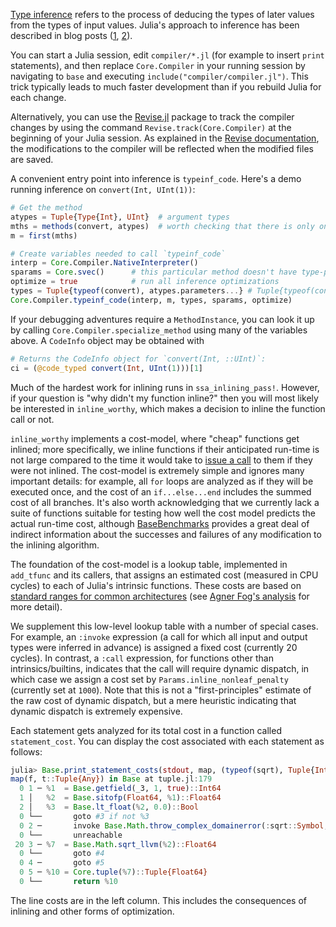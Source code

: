 [Type inference](https://en.wikipedia.org/wiki/Type_inference) refers to the process of deducing the types of later values from the types of input values. Julia's approach to inference has been described in blog posts ([1](https://juliacomputing.com/blog/2016/04/inference-convergence/), [2](https://juliacomputing.com/blog/2017/05/inference-converage2/)).

You can start a Julia session, edit `compiler/*.jl` (for example to insert `print` statements), and then replace `Core.Compiler` in your running session by navigating to `base` and executing `include("compiler/compiler.jl")`. This trick typically leads to much faster development than if you rebuild Julia for each change.

Alternatively, you can use the [Revise.jl](https://github.com/timholy/Revise.jl) package to track the compiler changes by using the command `Revise.track(Core.Compiler)` at the beginning of your Julia session. As explained in the [Revise documentation](https://timholy.github.io/Revise.jl/stable/), the modifications to the compiler will be reflected when the modified files are saved.

A convenient entry point into inference is `typeinf_code`. Here's a demo running inference on `convert(Int, UInt(1))`:


```julia
# Get the method
atypes = Tuple{Type{Int}, UInt}  # argument types
mths = methods(convert, atypes)  # worth checking that there is only one
m = first(mths)

# Create variables needed to call `typeinf_code`
interp = Core.Compiler.NativeInterpreter()
sparams = Core.svec()      # this particular method doesn't have type-parameters
optimize = true            # run all inference optimizations
types = Tuple{typeof(convert), atypes.parameters...} # Tuple{typeof(convert), Type{Int}, UInt}
Core.Compiler.typeinf_code(interp, m, types, sparams, optimize)
```
If your debugging adventures require a `MethodInstance`, you can look it up by calling `Core.Compiler.specialize_method` using many of the variables above. A `CodeInfo` object may be obtained with


```julia
# Returns the CodeInfo object for `convert(Int, ::UInt)`:
ci = (@code_typed convert(Int, UInt(1)))[1]
```
Much of the hardest work for inlining runs in `ssa_inlining_pass!`. However, if your question is "why didn't my function inline?" then you will most likely be interested in `inline_worthy`, which makes a decision to inline the function call or not.

`inline_worthy` implements a cost-model, where "cheap" functions get inlined; more specifically, we inline functions if their anticipated run-time is not large compared to the time it would take to [issue a call](https://en.wikipedia.org/wiki/Calling_convention) to them if they were not inlined. The cost-model is extremely simple and ignores many important details: for example, all `for` loops are analyzed as if they will be executed once, and the cost of an `if...else...end` includes the summed cost of all branches. It's also worth acknowledging that we currently lack a suite of functions suitable for testing how well the cost model predicts the actual run-time cost, although [BaseBenchmarks](https://github.com/JuliaCI/BaseBenchmarks.jl) provides a great deal of indirect information about the successes and failures of any modification to the inlining algorithm.

The foundation of the cost-model is a lookup table, implemented in `add_tfunc` and its callers, that assigns an estimated cost (measured in CPU cycles) to each of Julia's intrinsic functions. These costs are based on [standard ranges for common architectures](http://ithare.com/wp-content/uploads/part101_infographics_v08.png) (see [Agner Fog's analysis](https://www.agner.org/optimize/instruction_tables.pdf) for more detail).

We supplement this low-level lookup table with a number of special cases. For example, an `:invoke` expression (a call for which all input and output types were inferred in advance) is assigned a fixed cost (currently 20 cycles). In contrast, a `:call` expression, for functions other than intrinsics/builtins, indicates that the call will require dynamic dispatch, in which case we assign a cost set by `Params.inline_nonleaf_penalty` (currently set at `1000`). Note that this is not a "first-principles" estimate of the raw cost of dynamic dispatch, but a mere heuristic indicating that dynamic dispatch is extremely expensive.

Each statement gets analyzed for its total cost in a function called `statement_cost`. You can display the cost associated with each statement as follows:


```julia
julia> Base.print_statement_costs(stdout, map, (typeof(sqrt), Tuple{Int},)) # map(sqrt, (2,))
map(f, t::Tuple{Any}) in Base at tuple.jl:179
  0 1 ─ %1  = Base.getfield(_3, 1, true)::Int64
  1 │   %2  = Base.sitofp(Float64, %1)::Float64
  2 │   %3  = Base.lt_float(%2, 0.0)::Bool
  0 └──       goto #3 if not %3
  0 2 ─       invoke Base.Math.throw_complex_domainerror(:sqrt::Symbol, %2::Float64)::Union{}
  0 └──       unreachable
 20 3 ─ %7  = Base.Math.sqrt_llvm(%2)::Float64
  0 └──       goto #4
  0 4 ─       goto #5
  0 5 ─ %10 = Core.tuple(%7)::Tuple{Float64}
  0 └──       return %10
```
The line costs are in the left column. This includes the consequences of inlining and other forms of optimization.




